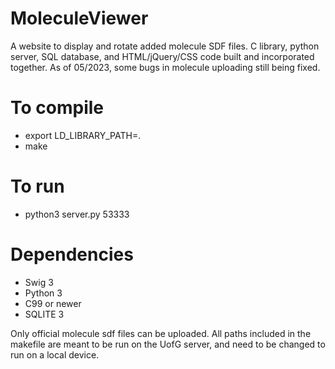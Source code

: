# MoleculeViewer
A website to display and rotate added molecule SDF files. C library, python server, SQL database, and HTML/jQuery/CSS code built and incorporated together. 
As of 05/2023, some bugs in molecule uploading still being fixed. 

# To compile
* export LD_LIBRARY_PATH=.
* make

# To run
* python3 server.py 53333

# Dependencies
* Swig 3
* Python 3
* C99 or newer
* SQLITE 3

Only official molecule sdf files can be uploaded. All paths included in the makefile are meant to be run on the UofG server, and need to be changed to run on a local device.
